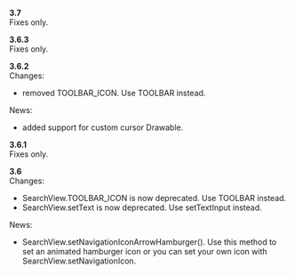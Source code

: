 **3.7**  
Fixes only.

**3.6.3**  
Fixes only.

**3.6.2**  
Changes:
 - removed TOOLBAR_ICON. Use TOOLBAR instead.
 
News:
 - added support for custom cursor Drawable.
  
**3.6.1**  
Fixes only.

**3.6**  
Changes:
- SearchView.TOOLBAR_ICON is now deprecated. Use TOOLBAR instead.
- SearchView.setText is now deprecated. Use setTextInput instead.

News:
- SearchView.setNavigationIconArrowHamburger(). Use this method to set an animated hamburger icon
  or you can set your own icon with SearchView.setNavigationIcon.
